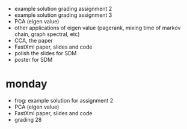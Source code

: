 - example solution grading assignment 2
- example solution grading assignment 3
- PCA (eigen value)
- other applications of eigen value (pagerank, mixing time of markov chain, graph spectral, etc)
- CCA, the paper 
- FastXml paper, slides and code
- polish the slides for SDM
- poster for SDM

# monday

- frog: example solution for assignment 2
- PCA (eigen value)
- FastXml paper, slides and code
- grading 28